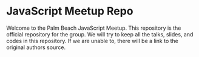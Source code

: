 # JavaScript Meetup Repo
Welcome to the Palm Beach JavaScript Meetup. This repository is the official repository for the group. We will try to keep all the talks, slides, and codes in this repository. If we are unable to, there will be a link to the original authors source. 